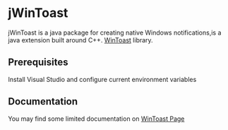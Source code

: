 # jWinToast
jWinToast is a java package for creating native Windows notifications,is a java extension built around C++.
[WinToast](https://github.com/mohabouje/WinToast) library.

## Prerequisites

Install Visual Studio and configure current environment variables
## Documentation

You may find some limited documentation on [WinToast Page](https://github.com/mohabouje/WinToast)
